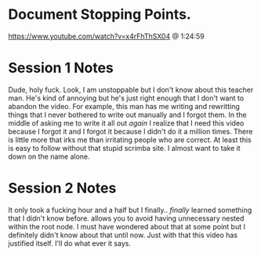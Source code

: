 # Document Stopping Points.

https://www.youtube.com/watch?v=x4rFhThSX04 @ 1:24:59

# Session 1 Notes

Dude, holy fuck. Look, I am unstoppable but I don't know about this teacher man.
He's kind of annoying but he's just right enough that I don't want to abandon
the video.
For example, this man has me writing and rewritting things that I never bothered to 
write out manually and I forgot them. In the middle of asking me to write it all out *again*
I realize that I need this video because I forgot it and I forgot it because I didn't do it a million times. 
There is little more that irks me than irritating people who are correct. 
At least this is easy to follow without that stupid scrimba site.
I almost want to take it down on the name alone.

# Session 2 Notes

It only took a fucking hour and a half but I finally.. *finally* learned something that I didn't know before. <Fragment/> allows you to avoid having unnecessary <divs> nested within the root node. I must have wondered about that at some point but I definitely didn't know about that until now.
Just with that this video has justified itself. I'll do what ever it says.